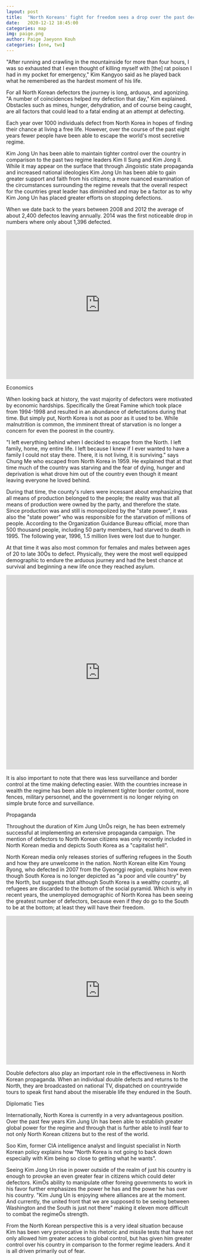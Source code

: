 ```yaml
---
layout: post
title:  "North Koreans' fight for freedom sees a drop over the past decade. Why?"
date:   2020-12-12 18:45:00
categories: map
img: paige.png
author: Paige Jaeyonn Kouh
categories: [one, two]
---
```



"After running and crawling in the mountainside for more than four hours, I was so exhausted that I even thought of killing myself with [the] rat poison I had in my pocket for emergency," Kim Kangyoo said as he played back what he remembered as the hardest moment of his life. 

For all North Korean defectors the journey is long, arduous, and agonizing.  "A number of coincidences helped my defection that day," Kim explained. Obstacles such as mines, hunger, dehydration, and of course being caught, are all factors that could lead to a fatal ending at an attempt at defecting. 

Each year over 1000 individuals defect from North Korea in hopes of finding their chance at living a free life. However, over the course of the past eight years fewer people have been able to escape the world's most secretive regime. 

Kim Jong Un has been able to maintain tighter control over the country in comparison to the past two regime leaders Kim Il Sung and Kim Jong Il. While it may appear on the surface that through Jingoistic state propaganda and increased national ideologies Kim Jong Un has been able to gain greater support and faith from his citizens; a more nuanced examination of the circumstances surrounding the regime reveals that the overall respect for the countries great leader has diminished and may be a factor as to why Kim Jong Un has placed greater efforts on stopping defections. 

When we date back to the years between 2008 and 2012 the average of about 2,400 defectos leaving annually. 2014 was the first noticeable drop in numbers where only about 1,396 defected. 

<iframe title="Defectors Entering South Korea" aria-label="chart" id="datawrapper-chart-4Serq" src="https://datawrapper.dwcdn.net/4Serq/1/" scrolling="no" frameborder="0" style="width: 0; min-width: 100% !important; border: none;" height="400"></iframe>
<script type="text/javascript">!function(){"use strict";window.addEventListener("message",(function(a){if(void 0!==a.data["datawrapper-height"])for(var e in a.data["datawrapper-height"]){var t=document.getElementById("datawrapper-chart-"+e)||document.querySelector("iframe[src*='"+e+"']");t&&(t.style.height=a.data["datawrapper-height"][e]+"px")}}))}();
</script>

Economics 

When looking back at history, the vast majority of defectors were motivated by economic hardships. Specifically the Great Famine which took place from 1994-1998 and resulted in an abundance of defectations during that time. But simply put, North Korea is not as poor as it used to be. While malnutrition is common, the imminent threat of starvation is no longer a concern for even the poorest in the country. 

"I left everything behind when I decided to escape from the North. I left family, home, my entire life. I left because I knew if I ever wanted to have a family I could not stay there. There, it is not living, it is surviving." says Chung Me who escaped from North Korea in 1959. He explained that at that time much of the country was starving and the fear of dying, hunger and deprivation is what drove him out of the country even though it meant leaving everyone he loved behind. 

During that time, the county's rulers were incessant about emphasizing that all means of production belonged to the people; the reality was that all means of production were owned by the party, and therefore the state. Since production was and still is monopolized by the "state power", it was also the "state power" who was responsible for the starvation of millions of people. According to the Organization Guidance Bureau official, more than 500 thousand people, including 50 party members, had starved to death in 1995. The following year, 1996, 1.5 million lives were lost due to hunger. 

At that time it was also most common for females and males between ages of 20 to late 30Õs to defect. Physically, they were the most well equipped demographic to endure the arduous journey and had the best chance at survival and beginning a new life once they reached asylum. 

<iframe title="Number of North Kor" aria-label="chart" id="datawrapper-chart-P9C0W" src="https://datawrapper.dwcdn.net/P9C0W/1/" scrolling="no" frameborder="0" style="width: 0; min-width: 100% !important; border: none;" height="523"></iframe>
<script type="text/javascript">!function(){"use strict";window.addEventListener("message",(function(a){if(void 0!==a.data["datawrapper-height"])for(var e in a.data["datawrapper-height"]){var t=document.getElementById("datawrapper-chart-"+e)||document.querySelector("iframe[src*='"+e+"']");t&&(t.style.height=a.data["datawrapper-height"][e]+"px")}}))}();
</script>


It is also important to note that there was less surveillance and border control at the time making defecting easier. With the countries increase in wealth the regime has been able to implement tighter border control, more fences, military personnel, and the government is no longer relying on simple brute force and surveillance. 

Propaganda

Throughout the duration of Kim Jung UnÕs reign, he has been extremely successful at implementing an extensive propaganda campaign. The mention of defectors to North Korean citizens was only recently included in North Korean media and depicts South Korea as a "capitalist hell". 

North Korean media only releases stories of suffering refugees in the South and how they are unwelcome in the nation. North Korean elite Kim Young Ryong, who defected in 2007 from the Gyeonggi region, explains how even though South Korea is no longer depicted as "a poor and vile country" by the North, but suggests that although South Korea is a wealthy country, all refugees are discarded to the bottom of the social pyramid. Which is why in recent years, the unemployed demographic of North Korea has been seeing the greatest number of defectors, because even if they do go to the South to be at the bottom; at least they will have their freedom.  

<iframe title="Professional Backgrounds of Defectors to South Korea" aria-label="chart" id="datawrapper-chart-7QLaV" src="https://datawrapper.dwcdn.net/7QLaV/1/" scrolling="no" frameborder="0" style="width: 0; min-width: 100% !important; border: none;" height="400"></iframe>
<script type="text/javascript">!function(){"use strict";window.addEventListener("message",(function(a){if(void 0!==a.data["datawrapper-height"])for(var e in a.data["datawrapper-height"]){var t=document.getElementById("datawrapper-chart-"+e)||document.querySelector("iframe[src*='"+e+"']");t&&(t.style.height=a.data["datawrapper-height"][e]+"px")}}))}();
</script>

Double defectors also play an important role in the effectiveness in North Korean propaganda. When an individual double defects and returns to the North, they are broadcasted on national TV, dispatched on countrywide tours to speak first hand about the miserable life they endured in the South. 

Diplomatic Ties 

Internationally, North Korea is currently in a very advantageous position. Over the past few years Kim Jung Un has been able to establish greater global power for the regime and through that is further able to instil fear to not only North Korean citizens but to the rest of the world.  

Soo Kim, former CIA intelligence analyst and linguist specialist in North Korean policy explains how "North Korea is not going to back down especially with Kim being so close to getting what he wants".  

Seeing Kim Jong Un rise in power outside of the realm of just his country is enough to provoke an even greater fear in citizens which could deter defectors. KimÕs ability to manipulate other foreing governments to work in his favor further emphasizes the power he has and the power he has over his country. 
"Kim Jung Un is enjoying where alliances are at the moment. And currently, the united front that we are supposed to be seeing between Washington and the South is just not there" making it eleven more difficult to combat the regimeÕs strength.  

From the North Korean perspective this is a very ideal situation because Kim has been very provocative in his rhetoric and missile tests that have not only allowed him greater access to global control, but has given him greater control over his country in comparison to the former regime leaders. And it is all driven primarily out of fear.   


